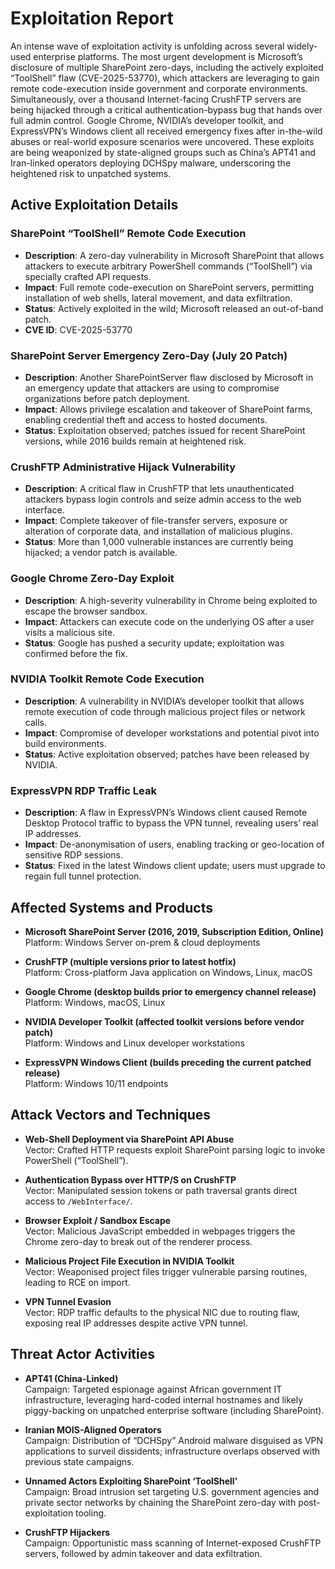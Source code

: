 # Exploitation Report

An intense wave of exploitation activity is unfolding across several widely-used enterprise platforms. The most urgent development is Microsoft’s disclosure of multiple SharePoint zero-days, including the actively exploited “ToolShell” flaw (CVE-2025-53770), which attackers are leveraging to gain remote code-execution inside government and corporate environments. Simultaneously, over a thousand Internet-facing CrushFTP servers are being hijacked through a critical authentication-bypass bug that hands over full admin control. Google Chrome, NVIDIA’s developer toolkit, and ExpressVPN’s Windows client all received emergency fixes after in-the-wild abuses or real-world exposure scenarios were uncovered. These exploits are being weaponized by state-aligned groups such as China’s APT41 and Iran-linked operators deploying DCHSpy malware, underscoring the heightened risk to unpatched systems.

## Active Exploitation Details

### SharePoint “ToolShell” Remote Code Execution
- **Description**: A zero-day vulnerability in Microsoft SharePoint that allows attackers to execute arbitrary PowerShell commands (“ToolShell”) via specially crafted API requests.  
- **Impact**: Full remote code-execution on SharePoint servers, permitting installation of web shells, lateral movement, and data exfiltration.  
- **Status**: Actively exploited in the wild; Microsoft released an out-of-band patch.  
- **CVE ID**: CVE-2025-53770  

### SharePoint Server Emergency Zero-Day (July 20 Patch)
- **Description**: Another SharePointServer flaw disclosed by Microsoft in an emergency update that attackers are using to compromise organizations before patch deployment.  
- **Impact**: Allows privilege escalation and takeover of SharePoint farms, enabling credential theft and access to hosted documents.  
- **Status**: Exploitation observed; patches issued for recent SharePoint versions, while 2016 builds remain at heightened risk.  

### CrushFTP Administrative Hijack Vulnerability
- **Description**: A critical flaw in CrushFTP that lets unauthenticated attackers bypass login controls and seize admin access to the web interface.  
- **Impact**: Complete takeover of file-transfer servers, exposure or alteration of corporate data, and installation of malicious plugins.  
- **Status**: More than 1,000 vulnerable instances are currently being hijacked; a vendor patch is available.  

### Google Chrome Zero-Day Exploit
- **Description**: A high-severity vulnerability in Chrome being exploited to escape the browser sandbox.  
- **Impact**: Attackers can execute code on the underlying OS after a user visits a malicious site.  
- **Status**: Google has pushed a security update; exploitation was confirmed before the fix.  

### NVIDIA Toolkit Remote Code Execution
- **Description**: A vulnerability in NVIDIA’s developer toolkit that allows remote execution of code through malicious project files or network calls.  
- **Impact**: Compromise of developer workstations and potential pivot into build environments.  
- **Status**: Active exploitation observed; patches have been released by NVIDIA.  

### ExpressVPN RDP Traffic Leak
- **Description**: A flaw in ExpressVPN’s Windows client caused Remote Desktop Protocol traffic to bypass the VPN tunnel, revealing users’ real IP addresses.  
- **Impact**: De-anonymisation of users, enabling tracking or geo-location of sensitive RDP sessions.  
- **Status**: Fixed in the latest Windows client update; users must upgrade to regain full tunnel protection.  

## Affected Systems and Products

- **Microsoft SharePoint Server (2016, 2019, Subscription Edition, Online)**  
  Platform: Windows Server on-prem & cloud deployments  

- **CrushFTP (multiple versions prior to latest hotfix)**  
  Platform: Cross-platform Java application on Windows, Linux, macOS  

- **Google Chrome (desktop builds prior to emergency channel release)**  
  Platform: Windows, macOS, Linux  

- **NVIDIA Developer Toolkit (affected toolkit versions before vendor patch)**  
  Platform: Windows and Linux developer workstations  

- **ExpressVPN Windows Client (builds preceding the current patched release)**  
  Platform: Windows 10/11 endpoints  

## Attack Vectors and Techniques

- **Web-Shell Deployment via SharePoint API Abuse**  
  Vector: Crafted HTTP requests exploit SharePoint parsing logic to invoke PowerShell (“ToolShell”).  

- **Authentication Bypass over HTTP/S on CrushFTP**  
  Vector: Manipulated session tokens or path traversal grants direct access to `/WebInterface/`.  

- **Browser Exploit / Sandbox Escape**  
  Vector: Malicious JavaScript embedded in webpages triggers the Chrome zero-day to break out of the renderer process.  

- **Malicious Project File Execution in NVIDIA Toolkit**  
  Vector: Weaponised project files trigger vulnerable parsing routines, leading to RCE on import.  

- **VPN Tunnel Evasion**  
  Vector: RDP traffic defaults to the physical NIC due to routing flaw, exposing real IP addresses despite active VPN tunnel.  

## Threat Actor Activities

- **APT41 (China-Linked)**  
  Campaign: Targeted espionage against African government IT infrastructure, leveraging hard-coded internal hostnames and likely piggy-backing on unpatched enterprise software (including SharePoint).  

- **Iranian MOIS-Aligned Operators**  
  Campaign: Distribution of “DCHSpy” Android malware disguised as VPN applications to surveil dissidents; infrastructure overlaps observed with previous state campaigns.  

- **Unnamed Actors Exploiting SharePoint ‘ToolShell’**  
  Campaign: Broad intrusion set targeting U.S. government agencies and private sector networks by chaining the SharePoint zero-day with post-exploitation tooling.  

- **CrushFTP Hijackers**  
  Campaign: Opportunistic mass scanning of Internet-exposed CrushFTP servers, followed by admin takeover and data exfiltration.  

